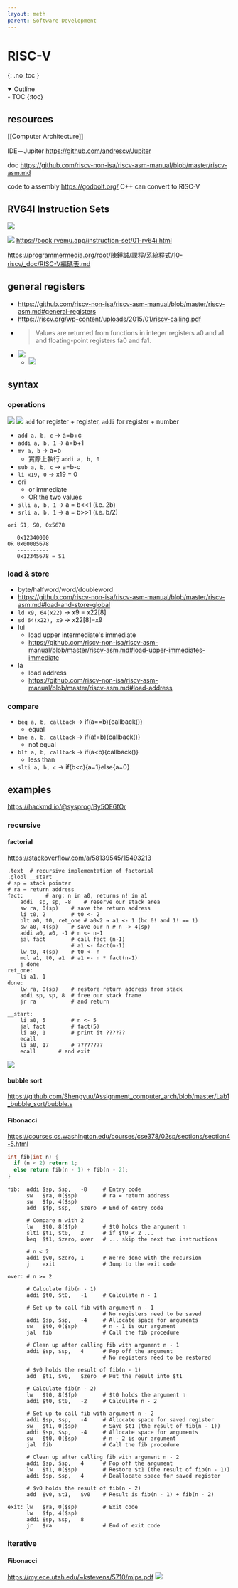 ```yaml
---
layout: meth
parent: Software Development 
---
```

# RISC-V
{: .no_toc }

<details open markdown="block">
  <summary>
    Outline
  </summary>
- TOC
{:toc}
</details>

## resources
[[Computer Architecture]]

IDE－Jupiter
https://github.com/andrescv/Jupiter

doc
https://github.com/riscv-non-isa/riscv-asm-manual/blob/master/riscv-asm.md

code to assembly
https://godbolt.org/
C++ can convert to RISC-V

## RV64I Instruction Sets
![](https://i.imgur.com/QitoPQd.png)

![](https://i.imgur.com/v5eQayh.png)
https://book.rvemu.app/instruction-set/01-rv64i.html

https://programmermedia.org/root/陳鍾誠/課程/系統程式/10-riscv/_doc/RISC-V編碼表.md

## general registers
- https://github.com/riscv-non-isa/riscv-asm-manual/blob/master/riscv-asm.md#general-registers
- https://riscv.org/wp-content/uploads/2015/01/riscv-calling.pdf
- > Values are returned from functions in integer registers a0 and a1 and floating-point registers fa0 and fa1.
- ![](https://i.imgur.com/xpNQn5r.png)
	- ![](https://i.imgur.com/0clQgx7.png)

## syntax
### operations
![](https://i.imgur.com/XC0k2XB.png)
![](https://i.imgur.com/PX629AE.png)
`add` for register + register, `addi` for register + number

- `add a, b, c` → a=b+c
- `addi a, b, 1` → a=b+1
- `mv a, b` → a=b
	- 實際上執行 `addi a, b, 0`
- `sub a, b, c` → a=b-c
- `li x19, 0` → x19 = 0
- ori
	- or immediate
	- OR the two values
- `slli a, b, 1` → a = b<<1 (i.e. 2b)
- `srli a, b, 1` → a = b>>1 (i.e. b/2)

```
ori S1, S0, 0x5678

   0x12340000
OR 0x00005678
   ----------
   0x12345678 = S1
```

### load & store
- byte/halfword/word/doubleword
- https://github.com/riscv-non-isa/riscv-asm-manual/blob/master/riscv-asm.md#load-and-store-global
- `ld x9, 64(x22)` → x9 = x22[8]
- `sd 64(x22), x9` → x22[8]=x9
- lui
	- load upper intermediate's immediate
	- https://github.com/riscv-non-isa/riscv-asm-manual/blob/master/riscv-asm.md#load-upper-immediates-immediate
- la
	- load address
	- https://github.com/riscv-non-isa/riscv-asm-manual/blob/master/riscv-asm.md#load-address

### compare
- `beq a, b, callback` → if(a\==b){callback()}
	- equal
- `bne a, b, callback` → if(a!=b){callback()}
	- not equal
- `blt a, b, callback` → if(a<b){callback()}
	- less than
- `slti a, b, c` → if(b<c){a=1}else{a=0}

## examples
https://hackmd.io/@sysprog/By5OE6fOr
### recursive
#### factorial
https://stackoverflow.com/a/58139545/15493213
```
.text  # recursive implementation of factorial
.globl __start
# sp = stack pointer
# ra = return address
fact:       # arg: n in a0, returns n! in a1
    addi  sp, sp, -8    # reserve our stack area
    sw ra, 0(sp)    # save the return address
    li t0, 2        # t0 <- 2
    blt a0, t0, ret_one # a0<2 → a1 <- 1 (bc 0! and 1! == 1)
    sw a0, 4(sp)    # save our n # n -> 4(sp)
    addi a0, a0, -1 # n <- n-1
    jal fact        # call fact (n-1)
                    # a1 <- fact(n-1)
    lw t0, 4(sp)    # t0 <- n
    mul a1, t0, a1  # a1 <- n * fact(n-1)
    j done
ret_one:
    li a1, 1
done:
    lw ra, 0(sp)    # restore return address from stack
    addi sp, sp, 8  # free our stack frame
    jr ra           # and return

__start:
    li a0, 5        # n <- 5
    jal fact        # fact(5)
    li a0, 1        # print it ??????
    ecall
    li a0, 17       # ????????
    ecall       # and exit
```

![](https://i.imgur.com/zd27zIq.png)

#### bubble sort
https://github.com/Shengyuu/Assignment_computer_arch/blob/master/Lab1_bubble_sort/bubble.s

#### Fibonacci
https://courses.cs.washington.edu/courses/cse378/02sp/sections/section4-5.html

```cpp
int fib(int n) {
  if (n < 2) return 1;
  else return fib(n - 1) + fib(n - 2);
}
```

```risc-v
fib:  addi $sp, $sp,   -8     # Entry code
      sw   $ra, 0($sp) 		  # ra = return address
      sw   $fp, 4($sp)
      add  $fp, $sp,   $zero  # End of entry code

      # Compare n with 2
      lw   $t0, 8($fp)        # $t0 holds the argument n
      slti $t1, $t0,   2      # if $t0 < 2 ...
      beq  $t1, $zero, over   # ... skip the next two instructions

      # n < 2
      addi $v0, $zero, 1      # We're done with the recursion
      j    exit               # Jump to the exit code

over: # n >= 2

      # Calculate fib(n - 1)
      addi $t0, $t0,   -1     # Calculate n - 1

      # Set up to call fib with argument n - 1
                              # No registers need to be saved
      addi $sp, $sp,   -4     # Allocate space for arguments
      sw   $t0, 0($sp)        # n - 1 is our argument
      jal  fib                # Call the fib procedure

      # Clean up after calling fib with argument n - 1
      addi $sp, $sp,   4      # Pop off the argument
                              # No registers need to be restored

      # $v0 holds the result of fib(n - 1)
      add  $t1, $v0,   $zero  # Put the result into $t1

      # Calculate fib(n - 2)
      lw   $t0, 8($fp)        # $t0 holds the argument n
      addi $t0, $t0,   -2     # Calculate n - 2

      # Set up to call fib with argument n - 2
      addi $sp, $sp,   -4     # Allocate space for saved register
      sw   $t1, 0($sp)        # Save $t1 (the result of fib(n - 1))
      addi $sp, $sp,   -4     # Allocate space for arguments
      sw   $t0, 0($sp)        # n - 2 is our argument
      jal  fib                # Call the fib procedure

      # Clean up after calling fib with argument n - 2
      addi $sp, $sp,   4      # Pop off the argument
      lw   $t1, 0($sp)        # Restore $t1 (the result of fib(n - 1))
      addi $sp, $sp,   4      # Deallocate space for saved register

      # $v0 holds the result of fib(n - 2)
      add  $v0, $t1,   $v0    # Result is fib(n - 1) + fib(n - 2)

exit: lw   $ra, 0($sp)        # Exit code
      lw   $fp, 4($sp)
      addi $sp, $sp,   8
      jr   $ra                # End of exit code

```

### iterative
#### Fibonacci
<https://my.ece.utah.edu/~kstevens/5710/mips.pdf>
![](https://i.imgur.com/5dEPF2f.png)